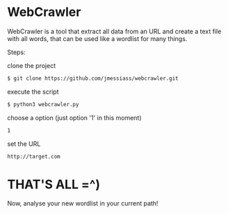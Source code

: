 # WebCrawler

WebCrawler is a tool that extract all data from an URL and create a text file with all words, that can be used like a wordlist for many things. 


Steps:


clone the project

```sh
$ git clone https://github.com/jmessiass/webcrawler.git
```
execute the script
```sh
$ python3 webcrawler.py
```
choose a option (just option '1' in this moment)

```sh
1
```
set the URL

```sh
http://target.com
```

# THAT'S ALL =^)

Now, analyse your new wordlist in your current path!

